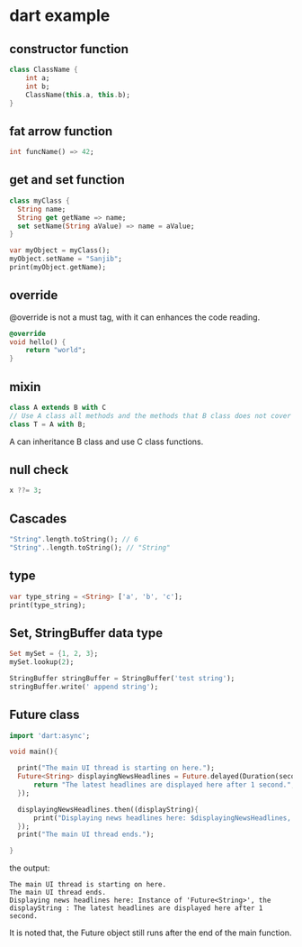 # dart example

## constructor function

``` dart
class ClassName {
    int a;
    int b;
    ClassName(this.a, this.b);
}
```

## fat arrow function

``` dart
int funcName() => 42;
```

## get and set function

``` dart
class myClass {
  String name;
  String get getName => name;
  set setName(String aValue) => name = aValue;
}

var myObject = myClass();
myObject.setName = "Sanjib";
print(myObject.getName);
```

## override
@override is not a must tag, with it can enhances the code reading.

``` dart
@override
void hello() {
    return "world";
}
```

## mixin

``` dart
class A extends B with C
// Use A class all methods and the methods that B class does not cover
class T = A with B;
```
A can inheritance B class and use C class functions.

## null check

``` dart
x ??= 3;
```

## Cascades

``` dart
"String".length.toString(); // 6
"String"..length.toString(); // "String"
```


## type

``` dart
var type_string = <String> ['a', 'b', 'c'];
print(type_string);
```

## Set, StringBuffer data type

``` dart
Set mySet = {1, 2, 3};
mySet.lookup(2);

StringBuffer stringBuffer = StringBuffer('test string');
stringBuffer.write(' append string');
```


## Future class

``` dart
import 'dart:async';

void main(){

  print("The main UI thread is starting on here.");
  Future<String> displayingNewsHeadlines = Future.delayed(Duration(seconds: 1), (){
      return "The latest headlines are displayed here after 1 second.";
  });

  displayingNewsHeadlines.then((displayString){
      print("Displaying news headlines here: $displayingNewsHeadlines, the displayString : $displayString");
  });
  print("The main UI thread ends.");

}

```
the output:

```
The main UI thread is starting on here.
The main UI thread ends.
Displaying news headlines here: Instance of 'Future<String>', the displayString : The latest headlines are displayed here after 1 second.
```
It is noted that, the Future object still runs after the end of the main function.
